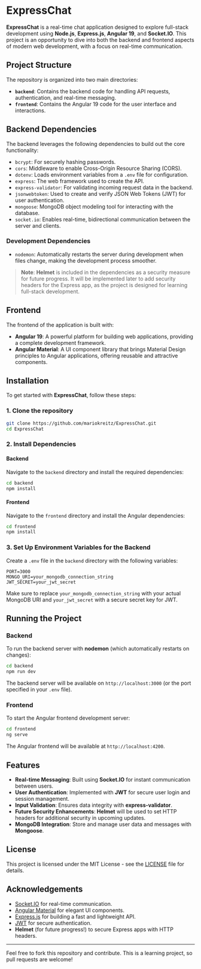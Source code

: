 # ExpressChat

**ExpressChat** is a real-time chat application designed to explore full-stack development using **Node.js**, **Express.js**, **Angular 19**, and **Socket.IO**. This project is an opportunity to dive into both the backend and frontend aspects of modern web development, with a focus on real-time communication.

## Project Structure

The repository is organized into two main directories:

- **`backend`**: Contains the backend code for handling API requests, authentication, and real-time messaging.
- **`frontend`**: Contains the Angular 19 code for the user interface and interactions.

## Backend Dependencies

The backend leverages the following dependencies to build out the core functionality:

- `bcrypt`: For securely hashing passwords.
- `cors`: Middleware to enable Cross-Origin Resource Sharing (CORS).
- `dotenv`: Loads environment variables from a `.env` file for configuration.
- `express`: The web framework used to create the API.
- `express-validator`: For validating incoming request data in the backend.
- `jsonwebtoken`: Used to create and verify JSON Web Tokens (JWT) for user authentication.
- `mongoose`: MongoDB object modeling tool for interacting with the database.
- `socket.io`: Enables real-time, bidirectional communication between the server and clients.

### Development Dependencies

- `nodemon`: Automatically restarts the server during development when files change, making the development process smoother.

> **Note**: **Helmet** is included in the dependencies as a security measure for future progress. It will be implemented later to add security headers for the Express app, as the project is designed for learning full-stack development.

## Frontend

The frontend of the application is built with:

- **Angular 19**: A powerful platform for building web applications, providing a complete development framework.
- **Angular Material**: A UI component library that brings Material Design principles to Angular applications, offering reusable and attractive components.

## Installation

To get started with **ExpressChat**, follow these steps:

### 1. Clone the repository

```bash
git clone https://github.com/mariokreitz/ExpressChat.git
cd ExpressChat
```

### 2. Install Dependencies

#### Backend

Navigate to the `backend` directory and install the required dependencies:

```bash
cd backend
npm install
```

#### Frontend

Navigate to the `frontend` directory and install the Angular dependencies:

```bash
cd frontend
npm install
```

### 3. Set Up Environment Variables for the Backend

Create a `.env` file in the `backend` directory with the following variables:

```
PORT=3000
MONGO_URI=your_mongodb_connection_string
JWT_SECRET=your_jwt_secret
```

Make sure to replace `your_mongodb_connection_string` with your actual MongoDB URI and `your_jwt_secret` with a secure secret key for JWT.

## Running the Project

### Backend

To run the backend server with **nodemon** (which automatically restarts on changes):

```bash
cd backend
npm run dev
```

The backend server will be available on `http://localhost:3000` (or the port specified in your `.env` file).

### Frontend

To start the Angular frontend development server:

```bash
cd frontend
ng serve
```

The Angular frontend will be available at `http://localhost:4200`.

## Features

- **Real-time Messaging**: Built using **Socket.IO** for instant communication between users.
- **User Authentication**: Implemented with **JWT** for secure user login and session management.
- **Input Validation**: Ensures data integrity with **express-validator**.
- **Future Security Enhancements**: **Helmet** will be used to set HTTP headers for additional security in upcoming updates.
- **MongoDB Integration**: Store and manage user data and messages with **Mongoose**.

## License

This project is licensed under the MIT License - see the [LICENSE](LICENSE) file for details.

## Acknowledgements

- [Socket.IO](https://socket.io/) for real-time communication.
- [Angular Material](https://material.angular.io/) for elegant UI components.
- [Express.js](https://expressjs.com/) for building a fast and lightweight API.
- [JWT](https://jwt.io/) for secure authentication.
- **Helmet** (for future progress!) to secure Express apps with HTTP headers.

---

Feel free to fork this repository and contribute. This is a learning project, so pull requests are welcome!
